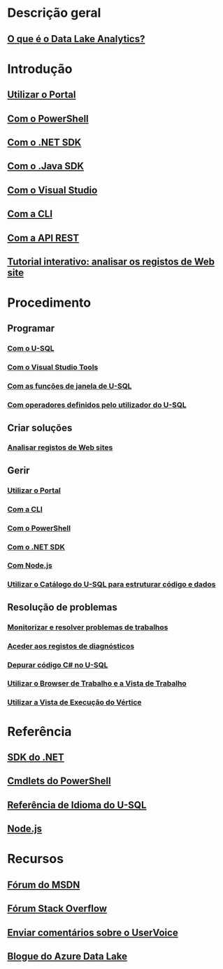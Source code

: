 # Descrição geral
## [O que é o Data Lake Analytics?](data-lake-analytics-overview.md)

# Introdução
## [Utilizar o Portal](data-lake-analytics-get-started-portal.md)
## [Com o PowerShell](data-lake-analytics-get-started-powershell.md)
## [Com o .NET SDK](data-lake-analytics-get-started-net-sdk.md)
## [Com o .Java SDK](data-lake-analytics-get-started-java-sdk.md)
## [Com o Visual Studio](data-lake-analytics-data-lake-tools-get-started.md)
## [Com a CLI](data-lake-analytics-get-started-cli.md)
## [Com a API REST](data-lake-analytics-get-started-rest-api.md)
## [Tutorial interativo: analisar os registos de Web site](data-lake-analytics-use-interactive-tutorials.md)

# Procedimento
## Programar
### [Com o U-SQL](data-lake-analytics-u-sql-get-started.md)
### [Com o Visual Studio Tools](data-lake-analytics-data-lake-tools-get-started.md)
### [Com as funções de janela de U-SQL](data-lake-analytics-use-window-functions.md)
### [Com operadores definidos pelo utilizador do U-SQL](data-lake-analytics-u-sql-develop-user-defined-operators.md)

## Criar soluções
### [Analisar registos de Web sites](data-lake-analytics-analyze-weblogs.md)

## Gerir
### [Utilizar o Portal](data-lake-analytics-manage-use-portal.md)
### [Com a CLI](data-lake-analytics-manage-use-cli.md)
### [Com o PowerShell](data-lake-analytics-manage-use-powershell.md)
### [Com o .NET SDK](data-lake-analytics-manage-use-dotnet-sdk.md)
### [Com Node.js](data-lake-analytics-manage-use-nodejs.md)
### [Utilizar o Catálogo do U-SQL para estruturar código e dados](data-lake-analytics-use-u-sql-catalog.md)

## Resolução de problemas
### [Monitorizar e resolver problemas de trabalhos](data-lake-analytics-monitor-and-troubleshoot-jobs-tutorial.md)
### [Aceder aos registos de diagnósticos](data-lake-analytics-diagnostic-logs.md)
### [Depurar código C# no U-SQL](data-lake-analytics-debug-u-sql-jobs.md)
### [Utilizar o Browser de Trabalho e a Vista de Trabalho](data-lake-analytics-data-lake-tools-view-jobs.md)
### [Utilizar a Vista de Execução do Vértice](data-lake-analytics-data-lake-tools-use-vertex-execution-view.md)

# Referência
## [SDK do .NET](https://msdn.microsoft.com/library/azure/mt572197(Azure.100).aspx)
## [Cmdlets do PowerShell](https://msdn.microsoft.com/library/azure/mt607124.aspx)
## [Referência de Idioma do U-SQL](https://msdn.microsoft.com/library/azure/mt591959(Azure.100).aspx)
## [Node.js](https://www.npmjs.com/package/azure-arm-datalake-analytics)


# Recursos
## [Fórum do MSDN](https://social.msdn.microsoft.com/Forums/home?forum=AzureDataLake)
## [Fórum Stack Overflow](http://stackoverflow.com/questions/tagged/azure-data-lake)
## [Enviar comentários sobre o UserVoice](https://feedback.azure.com/forums/327234-data-lake)
## [Blogue do Azure Data Lake](https://blogs.msdn.microsoft.com/azuredatalake/)


<!--HONumber=Nov16_HO2-->


